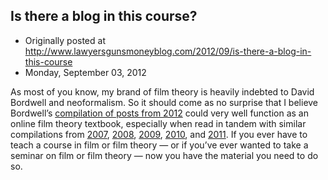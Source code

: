## Is there a blog in this course?

 * Originally posted at http://www.lawyersgunsmoneyblog.com/2012/09/is-there-a-blog-in-this-course
 * Monday, September 03, 2012

As most of you know, my brand of film theory is heavily indebted to David Bordwell and neoformalism. So it should come as no surprise that I believe Bordwell’s [compilation of posts from 2012](http://www.davidbordwell.net/blog/2012/08/13/is-there-a-blog-in-this-class-2012/) could very well function as an online film theory textbook, especially when read in tandem with similar compilations from [2007](http://www.davidbordwell.net/blog/2007/09/06/is-there-a-blog-in-this-class/), [2008](http://www.davidbordwell.net/blog/2008/09/06/is-there-a-blog-in-this-class-2008/), [2009](http://www.davidbordwell.net/blog/2009/09/22/is-there-a-blog-in-this-class-2009/), [2010](http://www.davidbordwell.net/blog/2010/09/02/is-there-a-blog-in-this-class-2010/), and [2011](http://www.davidbordwell.net/blog/2011/08/22/is-there-a-blog-in-this-class-2011/). If you ever have to teach a course in film or film theory — or if you’ve ever wanted to take a seminar on film or film theory — now you have the material you need to do so.
